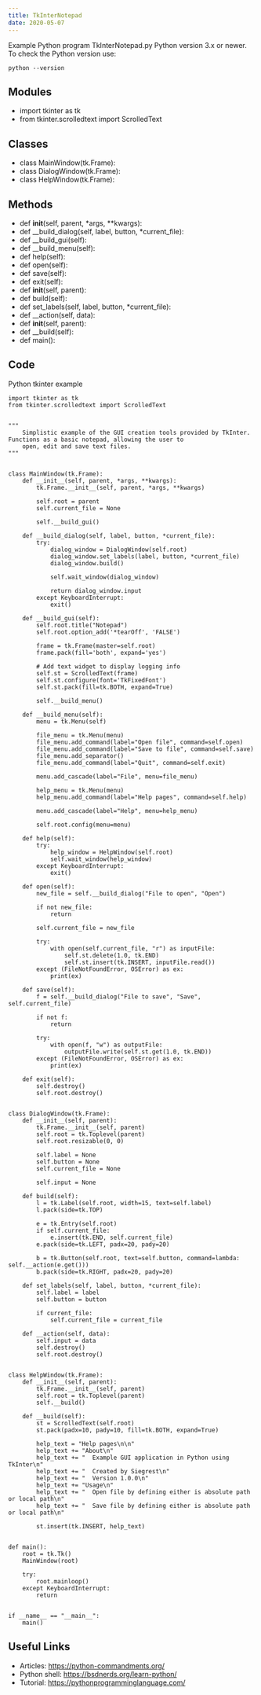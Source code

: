 ```yaml
---
title: TkInterNotepad
date: 2020-05-07
---
```

Example Python program TkInterNotepad.py
Python version 3.x or newer.
To check the Python version use:

    python --version

## Modules

* import tkinter as tk
* from tkinter.scrolledtext import ScrolledText

## Classes

* class MainWindow(tk.Frame):
* class DialogWindow(tk.Frame):
* class HelpWindow(tk.Frame):

## Methods

* def __init__(self, parent, *args, **kwargs):
* def __build_dialog(self, label, button, *current_file):
* def __build_gui(self):
* def __build_menu(self):
* def help(self):
* def open(self):
* def save(self):
* def exit(self):
* def __init__(self, parent):
* def build(self):
* def set_labels(self, label, button, *current_file):
* def __action(self, data):
* def __init__(self, parent):
* def __build(self):
* def main():

## Code

Python tkinter example

    import tkinter as tk
    from tkinter.scrolledtext import ScrolledText
    
    
    """
        Simplistic example of the GUI creation tools provided by TkInter. Functions as a basic notepad, allowing the user to
        open, edit and save text files.
    """
    
    
    class MainWindow(tk.Frame):
        def __init__(self, parent, *args, **kwargs):
            tk.Frame.__init__(self, parent, *args, **kwargs)
    
            self.root = parent
            self.current_file = None
    
            self.__build_gui()
    
        def __build_dialog(self, label, button, *current_file):
            try:
                dialog_window = DialogWindow(self.root)
                dialog_window.set_labels(label, button, *current_file)
                dialog_window.build()
    
                self.wait_window(dialog_window)
    
                return dialog_window.input
            except KeyboardInterrupt:
                exit()
    
        def __build_gui(self):
            self.root.title("Notepad")
            self.root.option_add('*tearOff', 'FALSE')
    
            frame = tk.Frame(master=self.root)
            frame.pack(fill='both', expand='yes')
    
            # Add text widget to display logging info
            self.st = ScrolledText(frame)
            self.st.configure(font='TkFixedFont')
            self.st.pack(fill=tk.BOTH, expand=True)
    
            self.__build_menu()
    
        def __build_menu(self):
            menu = tk.Menu(self)
    
            file_menu = tk.Menu(menu)
            file_menu.add_command(label="Open file", command=self.open)
            file_menu.add_command(label="Save to file", command=self.save)
            file_menu.add_separator()
            file_menu.add_command(label="Quit", command=self.exit)
    
            menu.add_cascade(label="File", menu=file_menu)
    
            help_menu = tk.Menu(menu)
            help_menu.add_command(label="Help pages", command=self.help)
    
            menu.add_cascade(label="Help", menu=help_menu)
    
            self.root.config(menu=menu)
    
        def help(self):
            try:
                help_window = HelpWindow(self.root)
                self.wait_window(help_window)
            except KeyboardInterrupt:
                exit()
    
        def open(self):
            new_file = self.__build_dialog("File to open", "Open")
    
            if not new_file:
                return
    
            self.current_file = new_file
    
            try:
                with open(self.current_file, "r") as inputFile:
                    self.st.delete(1.0, tk.END)
                    self.st.insert(tk.INSERT, inputFile.read())
            except (FileNotFoundError, OSError) as ex:
                print(ex)
    
        def save(self):
            f = self.__build_dialog("File to save", "Save", self.current_file)
    
            if not f:
                return
    
            try:
                with open(f, "w") as outputFile:
                    outputFile.write(self.st.get(1.0, tk.END))
            except (FileNotFoundError, OSError) as ex:
                print(ex)
    
        def exit(self):
            self.destroy()
            self.root.destroy()
    
    
    class DialogWindow(tk.Frame):
        def __init__(self, parent):
            tk.Frame.__init__(self, parent)
            self.root = tk.Toplevel(parent)
            self.root.resizable(0, 0)
    
            self.label = None
            self.button = None
            self.current_file = None
    
            self.input = None
    
        def build(self):
            l = tk.Label(self.root, width=15, text=self.label)
            l.pack(side=tk.TOP)
    
            e = tk.Entry(self.root)
            if self.current_file:
                e.insert(tk.END, self.current_file)
            e.pack(side=tk.LEFT, padx=20, pady=20)
    
            b = tk.Button(self.root, text=self.button, command=lambda: self.__action(e.get()))
            b.pack(side=tk.RIGHT, padx=20, pady=20)
    
        def set_labels(self, label, button, *current_file):
            self.label = label
            self.button = button
    
            if current_file:
                self.current_file = current_file
    
        def __action(self, data):
            self.input = data
            self.destroy()
            self.root.destroy()
    
    
    class HelpWindow(tk.Frame):
        def __init__(self, parent):
            tk.Frame.__init__(self, parent)
            self.root = tk.Toplevel(parent)
            self.__build()
    
        def __build(self):
            st = ScrolledText(self.root)
            st.pack(padx=10, pady=10, fill=tk.BOTH, expand=True)
    
            help_text = "Help pages\n\n"
            help_text += "About\n"
            help_text += "  Example GUI application in Python using TkInter\n"
            help_text += "  Created by Siegrest\n"
            help_text += "  Version 1.0.0\n"
            help_text += "Usage\n"
            help_text += "  Open file by defining either is absolute path or local path\n"
            help_text += "  Save file by defining either is absolute path or local path\n"
    
            st.insert(tk.INSERT, help_text)
    
    
    def main():
        root = tk.Tk()
        MainWindow(root)
    
        try:
            root.mainloop()
        except KeyboardInterrupt:
            return
    
    
    if __name__ == "__main__":
        main()
    

## Useful Links

- Articles: https://python-commandments.org/
- Python shell: https://bsdnerds.org/learn-python/
- Tutorial: https://pythonprogramminglanguage.com/
